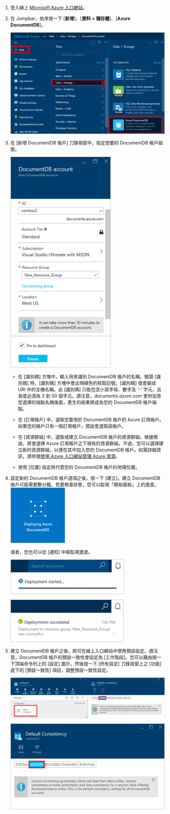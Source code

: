 1.	登入線上 [Microsoft Azure 入口網站](https://portal.azure.com/)。
2.	在 Jumpbar，依序按一下 [**新增**]、[**資料 + 儲存體**]、[**Azure DocumentDB**]。

	![用來建立資料庫之 Azure 入口網站的螢幕擷取畫面，反白顯示 [新增] 按鈕、[建立] 刀鋒視窗中的 [資料 + 儲存體]，以及 [資料 + 儲存體] 刀鋒視窗中的 Azure DocumentDB](./media/documentdb-create-dbaccount/create-nosql-db-databases-json-tutorial-1.png)

3. 在 [新增 DocumentDB 帳戶] 刀鋒視窗中，指定想要的 DocumentDB 帳戶組態。

	![[新增 DocumentDB] 刀鋒視窗的螢幕擷取畫面](./media/documentdb-create-dbaccount/create-nosql-db-databases-json-tutorial-2.png)


	- 在 [識別碼] 方塊中，輸入用來識別 DocumentDB 帳戶的名稱。驗證 [識別碼] 時，[識別碼] 方塊中會出現綠色的核取記號。[識別碼] 值會變成 URI 中的主機名稱。此 [識別碼] 只能包含小寫字母、數字及 '-' 字元，且長度必須為 3 到 50 個字元。請注意，*documents.azure.com* 會附加至您選擇的端點名稱後面，產生的結果將成為您的 DocumentDB 帳戶端點。

	- 在 [訂用帳戶] 中，選取您要用於 DocumentDB 帳戶的 Azure 訂用帳戶。如果您的帳戶只有一個訂用帳戶，預設會選取該帳戶。

	- 在 [資源群組] 中，選取或建立 DocumentDB 帳戶的資源群組。根據預設，將會選擇 Azure 訂用帳戶之下現有的資源群組。不過，您可以選擇建立新的資源群組，以便在其中加入您的 DocumentDB 帳戶。如需詳細資訊，請參閱[使用 Azure 入口網站管理 Azure 資源](resource-group-portal.md)。

	- 使用 [位置] 指定將代管您的 DocumentDB 帳戶的地理位置。

4.	設定新的 DocumentDB 帳戶選項之後，按一下 [建立]。建立 DocumentDB 帳戶可能需要數分鐘。若要檢查狀態，您可以監視「開始面板」上的進度。 
![「開始面板」上 [建立] 圖格的螢幕擷取畫面 - 線上資料庫建立者](./media/documentdb-create-dbaccount/create-nosql-db-databases-json-tutorial-3.png)

	或者，您也可以從 [通知] 中樞監視進度。

	![快速建立資料庫 - 通知中樞的螢幕擷取畫面，顯示正在建立 DocumentDB 帳戶](./media/documentdb-create-dbaccount/create-nosql-db-databases-json-tutorial-4.png)

	![通知中樞的螢幕擷取畫面，顯示已成功建立 DocumentDB 帳戶並部署到資源群組 - 線上資料庫建立者通知](./media/documentdb-create-dbaccount/create-nosql-db-databases-json-tutorial-5.png)

5.	建立 DocumentDB 帳戶之後，即可在線上入口網站中使用預設設定。請注意，DocumentDB 帳戶的預設一致性會設定為 [工作階段]。您可以藉由按一下頂端命令列上的 [設定] 圖示，然後按一下 [所有設定] 刀鋒視窗上之 [功能] 底下的 [預設一致性] 項目，調整預設一致性設定。

    ![[資源群組] 刀鋒視窗的螢幕擷取畫面 - 開始進行應用程式開發](./media/documentdb-create-dbaccount/create-nosql-db-databases-json-tutorial-6.png)

    ![一致性層級刀鋒視窗的螢幕擷取畫面 - 工作階段一致性](./media/documentdb-create-dbaccount/create-nosql-db-databases-json-tutorial-7.png)

[How to: Create a DocumentDB account]: #Howto
[Next steps]: #NextSteps
[documentdb-manage]: ../articles/documentdb/documentdb-manage.md

<!---HONumber=AcomDC_0302_2016-->